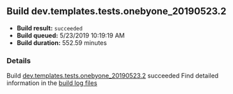 ## Build dev.templates.tests.onebyone_20190523.2
- **Build result:** `succeeded`
- **Build queued:** 5/23/2019 10:19:19 AM
- **Build duration:** 552.59 minutes
### Details
Build [dev.templates.tests.onebyone_20190523.2](https://winappstudio.visualstudio.com/web/build.aspx?pcguid=a4ef43be-68ce-4195-a619-079b4d9834c2&builduri=vstfs%3a%2f%2f%2fBuild%2fBuild%2f28091) succeeded
Find detailed information in the [build log files](https://uwpctdiags.blob.core.windows.net/buildlogs/dev.templates.tests.onebyone_20190523.2_logs.zip)
